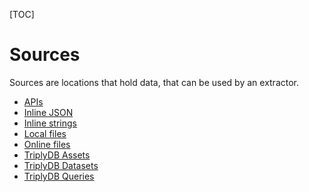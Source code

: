[TOC]

# Sources

Sources are locations that hold data, that can be used by an extractor.

- [APIs](./apis.md)
- [Inline JSON](./inline-json.md)
- [Inline strings](./inline-strings.md)
- [Local files](./local-files.md)
- [Online files](./online-files.md)
- [TriplyDB Assets](./triplydb-assets.md)
- [TriplyDB Datasets](./triplydb-datasets.md)
- [TriplyDB Queries](./triplydb-queries.md)
